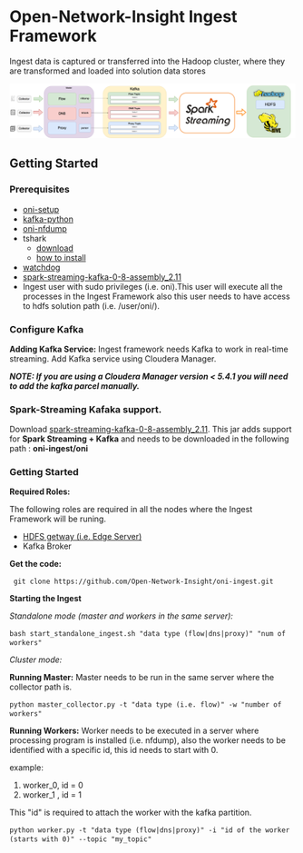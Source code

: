 Open-Network-Insight Ingest Framework
======
Ingest data is captured or transferred into the Hadoop cluster, where they are transformed and loaded into solution data stores

![](docs/ONI_Ingest_Framework_1_1.png)

## Getting Started

### Prerequisites
* [oni-setup](https://github.com/Open-Network-Insight/oni-setup)
* [kafka-python](https://github.com/dpkp/kafka-python)
* [oni-nfdump](https://github.com/Open-Network-Insight/oni-nfdump)
* tshark
  * [download](https://www.wireshark.org/download.html)
  * [how to install](https://github.com/Open-Network-Insight/open-network-insight/wiki/Install%20Ingest%20Prerequisites)
* [watchdog](http://pythonhosted.org/watchdog/)
* [spark-streaming-kafka-0-8-assembly_2.11](http://search.maven.org/#search|ga|1|a%3A%22spark-streaming-kafka-0-8-assembly_2.11%22%20AND%20v%3A%222.0.0%22)	 
* Ingest user with sudo privileges (i.e. oni).This user will execute all the processes in the Ingest Framework also this user needs to have access to hdfs solution path (i.e. /user/oni/).

### Configure Kafka
**Adding Kafka Service:**
Ingest framework needs Kafka to work in real-time streaming. Add Kafka service using Cloudera Manager.

**_NOTE: If you are using a Cloudera Manager version < 5.4.1 you will need to add the kafka parcel manually._**

### Spark-Streaming Kafaka support.
Download [spark-streaming-kafka-0-8-assembly_2.11](http://search.maven.org/#search|ga|1|a%3A%22spark-streaming-kafka-0-8-assembly_2.11%22%20AND%20v%3A%222.0.0%22). This jar adds support for **Spark Streaming + Kafka** and needs to be downloaded in the following path : **oni-ingest/oni**

### Getting Started

**Required Roles:**

The following roles are required in all the nodes where the Ingest Framework will be runing.
* [HDFS getway (i.e. Edge Server)](https://hadoop.apache.org/docs/r2.4.1/hadoop-project-dist/hadoop-hdfs/HdfsNfsGateway.html)
* Kafka Broker

**Get the code:**

     git clone https://github.com/Open-Network-Insight/oni-ingest.git

**Starting the Ingest**

_Standalone mode (master and workers in the same server):_

    bash start_standalone_ingest.sh "data type (flow|dns|proxy)" "num of workers"

_Cluster mode:_

**Running Master:** Master needs to be run in the same server where the collector path is.

    python master_collector.py -t "data type (i.e. flow)" -w "number of workers"
    
**Running Workers:** Worker needs to be executed in a server where processing program is installed (i.e. nfdump), also the worker needs to be identified with a specific id, this id needs to start with 0.

example:

1. worker_0,  id = 0 
2. worker_1 , id = 1

This "id" is required to attach the worker with the kafka partition.

    python worker.py -t "data type (flow|dns|proxy)" -i "id of the worker (starts with 0)" --topic "my_topic"
    
    
